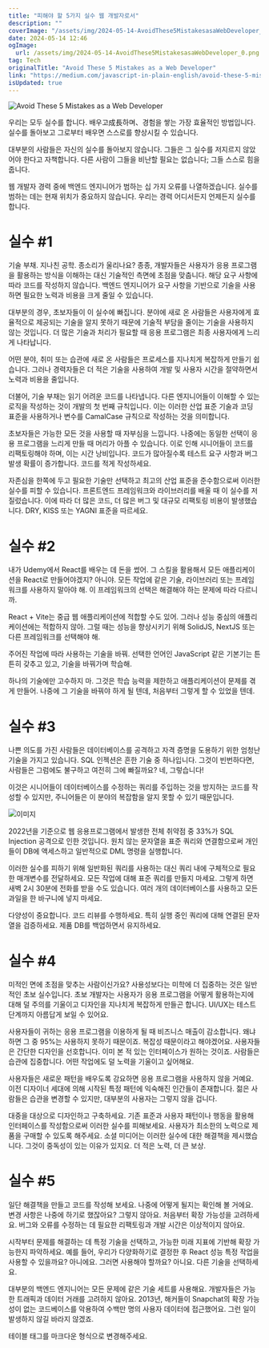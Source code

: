 ```yaml
---
title: "피해야 할 5가지 실수 웹 개발자로서"
description: ""
coverImage: "/assets/img/2024-05-14-AvoidThese5MistakesasaWebDeveloper_0.png"
date: 2024-05-14 12:46
ogImage: 
  url: /assets/img/2024-05-14-AvoidThese5MistakesasaWebDeveloper_0.png
tag: Tech
originalTitle: "Avoid These 5 Mistakes as a Web Developer"
link: "https://medium.com/javascript-in-plain-english/avoid-these-5-mistakes-as-a-web-developer-d794f70c0927"
isUpdated: true
---
```






![Avoid These 5 Mistakes as a Web Developer](/assets/img/2024-05-14-AvoidThese5MistakesasaWebDeveloper_0.png)

우리는 모두 실수를 합니다. 배우고成長하며、경험을 쌓는 가장 효율적인 방법입니다. 실수를 돌아보고 그로부터 배우면 스스로를 향상시킬 수 있습니다.

대부분의 사람들은 자신의 실수를 돌아보지 않습니다. 그들은 그 실수를 저지르지 않았어야 한다고 자책합니다. 다른 사람이 그들을 비난할 필요는 없습니다; 그들 스스로 힘을 줍니다.

웹 개발자 경력 중에 백엔드 엔지니어가 범하는 십 가지 오류를 나열하겠습니다. 실수를 범하는 데는 현재 위치가 중요하지 않습니다. 우리는 경력 어디서든지 언제든지 실수를 합니다.




# 실수 #1

기술 부채. 지나친 공학. 종소리가 울리나요? 종종, 개발자들은 사용자가 응용 프로그램을 활용하는 방식을 이해하는 대신 기술적인 측면에 초점을 맞춥니다. 해당 요구 사항에 따라 코드를 작성하지 않습니다. 백엔드 엔지니어가 요구 사항을 기반으로 기술을 사용하면 필요한 노력과 비용을 크게 줄일 수 있습니다.

대부분의 경우, 초보자들이 이 실수에 빠집니다. 분야에 새로 온 사람들은 사용자에게 효율적으로 제공되는 기술을 알지 못하기 때문에 기술적 부담을 줄이는 기술을 사용하지 않는 것입니다. 더 많은 기술과 처리가 필요할 때 응용 프로그램은 최종 사용자에게 느리게 나타납니다.

어떤 분야, 취미 또는 습관에 새로 온 사람들은 프로세스를 지나치게 복잡하게 만들기 쉽습니다. 그러나 경력자들은 더 적은 기술을 사용하여 개발 및 사용자 시간을 절약하면서 노력과 비용을 줄입니다.



더불어, 기술 부채는 읽기 어려운 코드를 나타냅니다. 다른 엔지니어들이 이해할 수 있는 로직을 작성하는 것이 개발의 첫 번째 규칙입니다. 이는 이러한 산업 표준 기술과 코딩 표준을 사용하거나 변수를 CamalCase 규칙으로 작성하는 것을 의미합니다.

초보자들은 가능한 모든 것을 사용할 때 자부심을 느낍니다. 나중에는 동일한 선택이 응용 프로그램을 느리게 만들 때 머리가 아플 수 있습니다. 이로 인해 시니어들이 코드를 리팩토링해야 하며, 이는 시간 낭비입니다. 코드가 많아질수록 테스트 요구 사항과 버그 발생 확률이 증가합니다. 코드를 적게 작성하세요.

자존심을 한쪽에 두고 필요한 기술만 선택하고 최고의 산업 표준을 준수함으로써 이러한 실수를 피할 수 있습니다. 프론트엔드 프레임워크와 라이브러리를 배울 때 이 실수를 저질렀습니다. 이에 따라 더 많은 코드, 더 많은 버그 및 대규모 리팩토링 비용이 발생했습니다. DRY, KISS 또는 YAGNI 표준을 따르세요.

# 실수 #2



내가 Udemy에서 React를 배우는 데 돈을 썼어. 그 스킬을 활용해서 모든 애플리케이션을 React로 만들어야겠지? 아니야. 모든 작업에 같은 기술, 라이브러리 또는 프레임워크를 사용하지 말아야 해. 이 프레임워크의 선택은 해결해야 하는 문제에 따라 다르니까.

React + Vite는 중급 웹 애플리케이션에 적합할 수도 있어. 그러나 성능 중심의 애플리케이션에는 적합하지 않아. 그럴 때는 성능을 향상시키기 위해 SolidJS, NextJS 또는 다른 프레임워크를 선택해야 해.

주어진 작업에 따라 사용하는 기술을 바꿔. 선택한 언어인 JavaScript 같은 기본기는 튼튼히 갖추고 있고, 기술을 바꿔가며 학습해.

하나의 기술에만 고수하지 마. 그것은 학습 능력을 제한하고 애플리케이션이 문제를 겪게 만들어. 나중에 그 기술을 바꿔야 하게 될 텐데, 처음부터 그렇게 할 수 있었을 텐데.



# 실수 #3

나쁜 의도를 가진 사람들은 데이터베이스를 공격하고 자격 증명을 도용하기 위한 엄청난 기술을 가지고 있습니다. SQL 인젝션은 흔한 기술 중 하나입니다. 그것이 빈번하다면, 사람들은 그럼에도 불구하고 여전히 그에 빠질까요? 네, 그렇습니다!

이것은 시니어들이 데이터베이스를 수정하는 쿼리를 주입하는 것을 방지하는 코드를 작성할 수 있지만, 주니어들은 이 분야의 복잡함을 알지 못할 수 있기 때문입니다.

![이미지](/assets/img/2024-05-14-AvoidThese5MistakesasaWebDeveloper_1.png)



2022년을 기준으로 웹 응용프로그램에서 발생한 전체 취약점 중 33%가 SQL Injection 공격으로 인한 것입니다. 원치 않는 문자열을 표준 쿼리와 연결함으로써 개인들이 DB에 액세스하고 일반적으로 DML 명령을 실행합니다.

이러한 실수를 피하기 위해 일반화된 쿼리를 사용하는 대신 쿼리 내에 구체적으로 필요한 매개변수를 전달하세요. 모든 작업에 대해 표준 쿼리를 만들지 마세요. 그렇게 하면 새벽 2시 30분에 전화를 받을 수도 있습니다. 여러 개의 데이터베이스를 사용하고 모든 과일을 한 바구니에 넣지 마세요.

다양성이 중요합니다. 코드 리뷰를 수행하세요. 특히 실행 중인 쿼리에 대해 연결된 문자열을 검증하세요. 제품 DB를 백업하면서 유지하세요.

# 실수 #4



미적인 면에 초점을 맞추는 사람이신가요? 사용성보다는 미학에 더 집중하는 것은 일반적인 초보 실수입니다. 초보 개발자는 사용자가 응용 프로그램을 어떻게 활용하는지에 대해 덜 주의를 기울이고 디자인을 지나치게 복잡하게 만들곤 합니다. UI/UX는 테스트 단계까지 아름답게 보일 수 있어요.

사용자들이 귀하는 응용 프로그램을 이용하게 될 때 비즈니스 매출이 감소합니다. 왜냐하면 그 중 95%는 사용하지 못하기 때문이죠. 복잡성 때문이라고 해야겠어요. 사용자들은 간단한 디자인을 선호합니다. 이미 본 적 있는 인터페이스가 원하는 것이죠. 사람들은 습관에 집중합니다. 어떤 작업에도 덜 노력을 기울이고 싶어해요.

사용자들은 새로운 패턴을 배우도록 강요하면 응용 프로그램을 사용하지 않을 거예요. 이전 디자이너 세대에 의해 시작된 특정 패턴에 익숙해진 인간들이 존재합니다. 젊은 사람들은 습관을 변경할 수 있지만, 대부분의 사용자는 그렇지 않을 겁니다.

대중을 대상으로 디자인하고 구축하세요. 기존 표준과 사용자 패턴이나 행동을 활용해 인터페이스를 작성함으로써 이러한 실수를 피해보세요. 사용자가 최소한의 노력으로 제품을 구매할 수 있도록 해주세요. 소셜 미디어는 이러한 실수에 대한 해결책을 제시했습니다. 그것이 중독성이 있는 이유가 있지요. 더 적은 노력, 더 큰 보상.



# 실수 #5

일단 해결책을 만들고 코드를 작성해 보세요. 나중에 어떻게 될지는 확인해 볼 거에요. 변경 사항은 나중에 하기로 했잖아요? 그렇지 않아요. 처음부터 확장 가능성을 고려하세요. 버그와 오류를 수정하는 데 필요한 리팩토링과 개발 시간은 이상적이지 않아요.

시작부터 문제를 해결하는 데 특정 기술을 선택하고, 가능한 미래 지표에 기반해 확장 가능한지 파악하세요. 예를 들어, 우리가 다양화하기로 결정한 후 React 성능 특정 작업을 사용할 수 있을까요? 아니에요. 그러면 사용해야 할까요? 아니요. 다른 기술을 선택하세요.

대부분의 백엔드 엔지니어는 모든 문제에 같은 기술 세트를 사용해요. 개발자들은 가능한 트래픽과 데이터 거래를 고려하지 않아요. 2013년, 해커들이 Snapchat의 확장 가능성이 없는 코드베이스를 악용하여 수백만 명의 사용자 데이터에 접근했어요. 그런 일이 발생하지 않길 바라지 않겠죠.



테이블 태그를 마크다운 형식으로 변경해주세요.